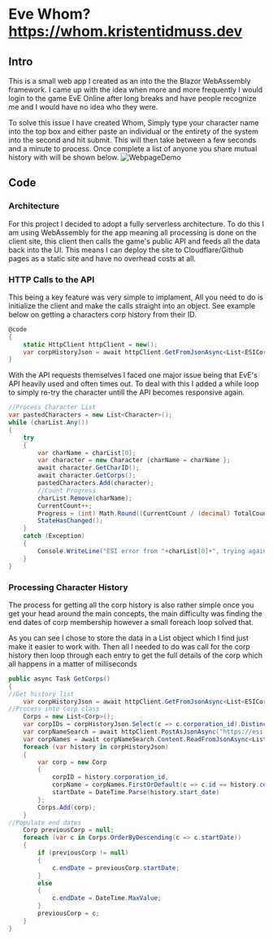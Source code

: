 # Eve Whom? https://whom.kristentidmuss.dev
## Intro
This is a small web app I created as an into the the Blazor WebAssembly framework. I came up with the idea when more and more frequently I would login to the game EvE Online after long breaks and have people recognize me and I would have no idea who they were.

To solve this issue I have created Whom, Simply type your character name into the top box and either paste an individual or the entirety of the system into the second and hit submit. This will then take between a few seconds and a minute to process. Once complete a list of anyone you share mutual history with will be shown below.
![WebpageDemo](https://i.imgur.com/3X7cNYk.jpg?1)

## Code
### Architecture
For this project I decided to adopt a fully serverless architecture. To do this I am using WebAssembly for the app meaning all processing is done on the client site, this client then calls the game's public API and feeds all the data back into the UI. This means I can deploy the site to Cloudflare/Github pages as a static site and have no overhead costs at all.

### HTTP Calls to the API
This being a key feature was very simple to implament, All you need to do is initialize the client and make the calls straight into an object. See example below on getting a characters corp history from their ID.
```c#
@code
{
    static HttpClient httpClient = new();
    var corpHistoryJson = await httpClient.GetFromJsonAsync<List<ESICorpHistory>>("https://esi.evetech.net/latest/characters/" + charID + "/corporationhistory/?datasource=tranquility");
}
```
With the API requests themselves I faced one major issue being that EvE's API heavily used and often times out. To deal with this I added a while loop to simply re-try the character untill the API becomes responsive again.
```c#
//Process Character List
var pastedCharacters = new List<Character>();
while (charList.Any())
{
    try
    {
        var charName = charList[0];
        var character = new Character {charName = charName };
        await character.GetCharID();
        await character.GetCorps();
        pastedCharacters.Add(character);
        //Count Progress
        charList.Remove(charName);
        CurrentCount++;
        Progress = (int) Math.Round((CurrentCount / (decimal) TotalCount) * 100);
        StateHasChanged();
    }
    catch (Exception)
    {
        Console.WriteLine("ESI error from "+charList[0]+", trying again");
    }
}
```
### Processing Character History
The process for getting all the corp history is also rather simple once you get your head around the main concepts, the main difficulty was finding the end dates of corp membership however a small foreach loop solved that.

As you can see I chose to store the data in a List object which I find just make it easier to work with. Then all I needed to do was call for the corp history then loop through each entry to get the full details of the corp which all happens in a matter of milliseconds
```c#
public async Task GetCorps()
{
//Get history list
    var corpHistoryJson = await httpClient.GetFromJsonAsync<List<ESICorpHistory>>("https://esi.evetech.net/latest/characters/" + charID + "/corporationhistory/?datasource=tranquility");
//Process into Corp class
    Corps = new List<Corp>();
    var corpIDs = corpHistoryJson.Select(c => c.corporation_id).Distinct().ToArray();
    var corpNameSearch = await httpClient.PostAsJsonAsync("https://esi.evetech.net/latest/universe/names/?datasource=tranquility", corpIDs);
    var corpNames = await corpNameSearch.Content.ReadFromJsonAsync<List<ESINames>>();
    foreach (var history in corpHistoryJson)
    {
        var corp = new Corp
        {
            corpID = history.corporation_id,
            corpName = corpNames.FirstOrDefault(c => c.id == history.corporation_id).name,
            startDate = DateTime.Parse(history.start_date)
        };
        Corps.Add(corp);
    }
//Populate end dates
    Corp previousCorp = null;
    foreach (var c in Corps.OrderByDescending(c => c.startDate))
    {
        if (previousCorp != null)
        {
            c.endDate = previousCorp.startDate;
        }
        else
        {
            c.endDate = DateTime.MaxValue;
        }
        previousCorp = c;
    }
}
```
